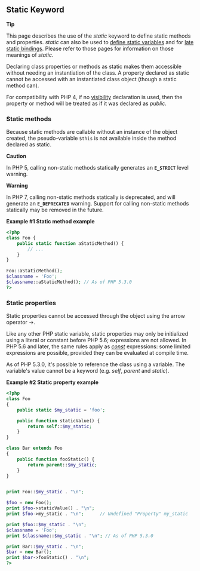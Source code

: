 Static Keyword
--------------

**Tip**

This page describes the use of the *static* keyword to define static
methods and properties. *static* can also be used to
<a href="/language/variables/scope.html#language.variables.scope.static" class="link">define static variables</a>
and for
<a href="/language/oop5/late-static-bindings.html" class="link">late static bindings</a>.
Please refer to those pages for information on those meanings of
*static*.

Declaring class properties or methods as static makes them accessible
without needing an instantiation of the class. A property declared as
static cannot be accessed with an instantiated class object (though a
static method can).

For compatibility with PHP 4, if no
<a href="/language/oop5/visibility.html" class="link">visibility</a>
declaration is used, then the property or method will be treated as if
it was declared as *public*.

### Static methods

Because static methods are callable without an instance of the object
created, the pseudo-variable `$this` is not available inside the method
declared as static.

**Caution**

In PHP 5, calling non-static methods statically generates an
**`E_STRICT`** level warning.

**Warning**

In PHP 7, calling non-static methods statically is deprecated, and will
generate an **`E_DEPRECATED`** warning. Support for calling non-static
methods statically may be removed in the future.

**Example \#1 Static method example**

``` php
<?php
class Foo {
    public static function aStaticMethod() {
        // ...
    }
}

Foo::aStaticMethod();
$classname = 'Foo';
$classname::aStaticMethod(); // As of PHP 5.3.0
?>
```

### Static properties

Static properties cannot be accessed through the object using the arrow
operator -\>.

Like any other PHP static variable, static properties may only be
initialized using a literal or constant before PHP 5.6; expressions are
not allowed. In PHP 5.6 and later, the same rules apply as
<a href="/language/constants/syntax.html" class="link"><em>const</em></a>
expressions: some limited expressions are possible, provided they can be
evaluated at compile time.

As of PHP 5.3.0, it's possible to reference the class using a variable.
The variable's value cannot be a keyword (e.g. *self*, *parent* and
*static*).

**Example \#2 Static property example**

``` php
<?php
class Foo
{
    public static $my_static = 'foo';

    public function staticValue() {
        return self::$my_static;
    }
}

class Bar extends Foo
{
    public function fooStatic() {
        return parent::$my_static;
    }
}


print Foo::$my_static . "\n";

$foo = new Foo();
print $foo->staticValue() . "\n";
print $foo->my_static . "\n";      // Undefined "Property" my_static 

print $foo::$my_static . "\n";
$classname = 'Foo';
print $classname::$my_static . "\n"; // As of PHP 5.3.0

print Bar::$my_static . "\n";
$bar = new Bar();
print $bar->fooStatic() . "\n";
?>
```
